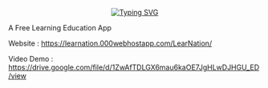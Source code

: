 <p align="center">
<a href="https://git.io/typing-svg"><img src="https://readme-typing-svg.demolab.com?font=Fira+Code&weight=700&duration=3000&pause=500&center=true&vCenter=true&random=false&width=435&lines=Welcome+To+LearNation!!" alt="Typing SVG" /></a>
</p>

A Free Learning Education App 

Website : https://learnation.000webhostapp.com/LearNation/


Video Demo : https://drive.google.com/file/d/1ZwAfTDLGX6mau6kaOE7JgHLwDJHGU_ED/view
